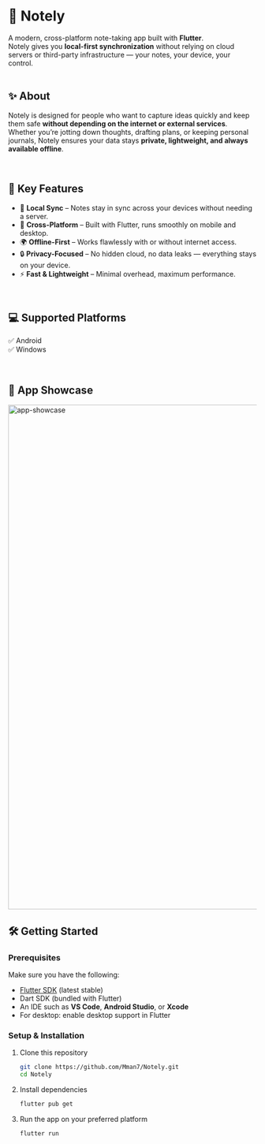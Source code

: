# 📝 Notely  

A modern, cross-platform note-taking app built with **Flutter**.  
Notely gives you **local-first synchronization** without relying on cloud servers or third-party infrastructure — your notes, your device, your control.  
<br/>

## ✨ About  

Notely is designed for people who want to capture ideas quickly and keep them safe **without depending on the internet or external services**.  
Whether you’re jotting down thoughts, drafting plans, or keeping personal journals, Notely ensures your data stays **private, lightweight, and always available offline**.  

<br/>

## 🚀 Key Features  

- 🔄 **Local Sync** – Notes stay in sync across your devices without needing a server.  
- 📱 **Cross-Platform** – Built with Flutter, runs smoothly on mobile and desktop.  
- 🌍 **Offline-First** – Works flawlessly with or without internet access.  
- 🔒 **Privacy-Focused** – No hidden cloud, no data leaks — everything stays on your device.  
- ⚡ **Fast & Lightweight** – Minimal overhead, maximum performance.  

<br/>

## 💻 Supported Platforms  

✅ Android  
✅ Windows  

<br/>

## 📸 App Showcase  

<img width="720" height="1024" alt="app-showcase" src="https://github.com/user-attachments/assets/5df9939b-9750-4c63-a34b-0f4df162efac" />  

<br/>

## 🛠️ Getting Started  

### Prerequisites  

Make sure you have the following:  
- [Flutter SDK](https://flutter.dev) (latest stable)  
- Dart SDK (bundled with Flutter)  
- An IDE such as **VS Code**, **Android Studio**, or **Xcode**  
- For desktop: enable desktop support in Flutter  

### Setup & Installation  

1. Clone this repository  
   ```bash
   git clone https://github.com/Mman7/Notely.git
   cd Notely
   ```
2. Install dependencies
    ```bash
   flutter pub get
   ```

3. Run the app on your preferred platform
    ```bash
   flutter run
   ```
